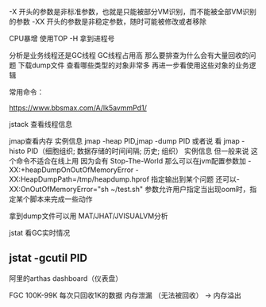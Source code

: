 -X 开头的参数是非标准参数，也就是只能被部分VM识别，而不能被全部VM识别的参数
-XX 开头的参数是非稳定参数，随时可能被修改或者移除

CPU暴增 使用TOP -H 拿到进程号

分析是业务线程还是GC线程
GC线程占用高 那么要排查为什么会有大量回收的问题
下载dump文件 查看哪些类型的对象非常多 再进一步看使用这些对象的业务逻辑

常用命令：

https://www.bbsmax.com/A/lk5avmmPd1/

jstack 查看线程信息


jmap查看内存 实例信息 jmap -heap PID,jmap -dump PID 或者说 看 jmap -histo PID（细胞组织; 数据存储的时间间隔; 历史; 组织） 实例信息
但一般来说 这个命令不适合在线上用 因为会有 Stop-The-World
那么可以在jvm配置参数加 -XX:+heapDumpOnOutOfMemoryError
-XX:HeapDumpPath=/tmp/heapdump.hprof 指定输出到某个问题 
还可以-XX:OnOutOfMemoryError="sh ~/test.sh"  参数允许用户指定当出现oom时，指定某个脚本来完成一些动作

拿到dump文件可以用 MAT/JHAT/JVISUALVM分析

jstat 看GC实时情况

jstat -gcutil PID
---

阿里的arthas dashboard（仪表盘）

FGC 100K-99K 每次只回收1K的数据
内存泄漏 （无法被回收） -> 内存溢出

